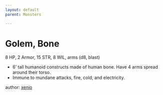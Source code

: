 ```yaml
---
layout: default
parent: Monsters 

--- 
```

# Golem, Bone
8 HP, 2 Armor, 15 STR, 8 WIL, arms (d8, blast)  
- 6’ tall humanoid constructs made of human bone.   Have 4 arms spread around their torso.  
- Immune to mundane attacks, fire, cold, and electricity.  





author: [xenio](https://xenioinabottle.blogspot.com/2021/02/classic-monsters-for-cairnito-part-1.html) 


